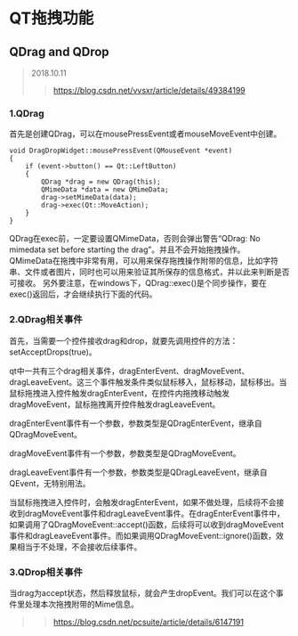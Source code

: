 # QT拖拽功能
## **QDrag and QDrop**
>2018.10.11 
>>https://blog.csdn.net/vvsxr/article/details/49384199

### 1.QDrag
首先是创建QDrag，可以在mousePressEvent或者mouseMoveEvent中创建。
```
void DragDropWidget::mousePressEvent(QMouseEvent *event)
{
	if (event->button() == Qt::LeftButton)
	{
		QDrag *drag = new QDrag(this);
		QMimeData *data = new QMimeData;
		drag->setMimeData(data);
		drag->exec(Qt::MoveAction);
	}
}
```

QDrag在exec前，一定要设置QMimeData，否则会弹出警告“QDrag: No mimedata set before starting the drag”。并且不会开始拖拽操作。
QMimeData在拖拽中非常有用，可以用来保存拖拽操作附带的信息，比如字符串、文件或者图片，同时也可以用来验证其所保存的信息格式，并以此来判断是否可接收。
另外要注意，在windows下，QDrag::exec()是个同步操作，要在exec()返回后，才会继续执行下面的代码。

### 2.QDrag相关事件
首先，当需要一个控件接收drag和drop，就要先调用控件的方法：setAcceptDrops(true)。

qt中一共有三个drag相关事件，dragEnterEvent、dragMoveEvent、dragLeaveEvent。这三个事件触发条件类似鼠标移入，鼠标移动，鼠标移出。当鼠标拖拽进入控件触发dragEnterEvent，在控件内拖拽移动触发dragMoveEvent，鼠标拖拽离开控件触发dragLeaveEvent。

dragEnterEvent事件有一个参数，参数类型是QDragEnterEvent，继承自QDragMoveEvent。

dragMoveEvent事件有一个参数，参数类型是QDragMoveEvent。

dragLeaveEvent事件有一个参数，参数类型是QDragLeaveEvent，继承自QEvent，无特别用法。

当鼠标拖拽进入控件时，会触发dragEnterEvent，如果不做处理，后续将不会接收到dragMoveEvent事件和dragLeaveEvent事件。在dragEnterEvent事件中，如果调用了QDragMoveEvent::accept()函数，后续将可以收到dragMoveEvent事件和dragLeaveEvent事件。而如果调用QDragMoveEvent::ignore()函数，效果相当于不处理，不会接收后续事件。

### 3.QDrop相关事件
当drag为accept状态，然后释放鼠标，就会产生dropEvent。我们可以在这个事件里处理本次拖拽附带的Mime信息。

>>https://blog.csdn.net/pcsuite/article/details/6147191
